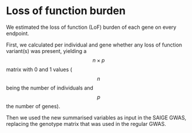 # Loss of function burden

We estimated the loss of function \(LoF\) burden of each gene on every endpoint.

First, we calculated per individual and gene whether any loss of function variant\(s\) was present, yielding a $$n \times p$$ matrix with 0 and 1 values \( $$n$$being the number of individuals and $$p$$ the number of genes\).

Then we used the new summarised variables as input in the SAIGE GWAS, replacing the genotype matrix that was used in the regular GWAS.

